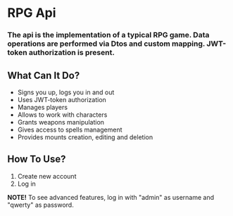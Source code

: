# RPG Api

### The api is the implementation of a typical RPG game. Data operations are performed via Dtos and custom mapping. JWT-token authorization is present.

## What Can It Do?
* Signs you up, logs you in and out
* Uses JWT-token authorization
* Manages players
* Allows to work with characters
* Grants weapons manipulation
* Gives access to spells management
* Provides mounts creation, editing and deletion

## How To Use?
1. Create new account
2. Log in

**NOTE!** To see advanced features, log in with "admin" as username and "qwerty" as password.
